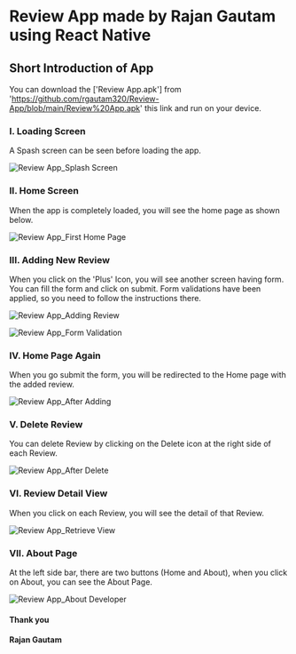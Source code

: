 # Review App made by Rajan Gautam using React Native

## Short Introduction of App

You can download the ['Review App.apk'] from 'https://github.com/rgautam320/Review-App/blob/main/Review%20App.apk' this link and run on your device.

### I. Loading Screen

A Spash screen can be seen before loading the app.

![Review App_Splash Screen](https://user-images.githubusercontent.com/71542496/119880267-b2e80500-bf49-11eb-82f1-a9dd62cd6a09.jpg)

### II. Home Screen

When the app is completely loaded, you will see the home page as shown below.

![Review App_First Home Page](https://user-images.githubusercontent.com/71542496/119880496-efb3fc00-bf49-11eb-8605-85bfd09df812.jpg)

### III. Adding New Review

When you click on the 'Plus' Icon, you will see another screen having form. You can fill the form and click on submit. Form validations have been applied, so you need to follow the instructions there.

![Review App_Adding Review](https://user-images.githubusercontent.com/71542496/119880810-3e619600-bf4a-11eb-85cb-af2a5d147675.jpg)

![Review App_Form Validation](https://user-images.githubusercontent.com/71542496/119880843-491c2b00-bf4a-11eb-8b05-2283610ce1db.jpg)

### IV. Home Page Again

When you go submit the form, you will be redirected to the Home page with the added review.

![Review App_After Adding](https://user-images.githubusercontent.com/71542496/119880954-6650f980-bf4a-11eb-93ca-6467c4e9d55d.jpg)

### V. Delete Review

You can delete Review by clicking on the Delete icon at the right side of each Review.

![Review App_After Delete](https://user-images.githubusercontent.com/71542496/119881097-884a7c00-bf4a-11eb-8d2f-84b70a402f4e.jpg)

### VI. Review Detail View

When you click on each Review, you will see the detail of that Review.

![Review App_Retrieve View](https://user-images.githubusercontent.com/71542496/119881194-a2845a00-bf4a-11eb-8716-1fdd4c859da7.jpg)

### VII. About Page

At the left side bar, there are two buttons (Home and About), when you click on About, you can see the About Page.

![Review App_About Developer](https://user-images.githubusercontent.com/71542496/119881313-c647a000-bf4a-11eb-9c51-752251079a22.jpg)

#### Thank you

#### Rajan Gautam
